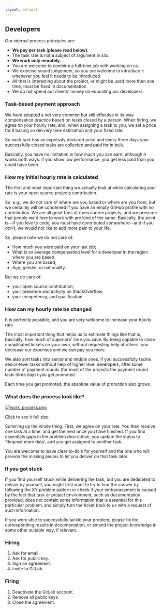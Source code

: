 ```yaml
---
layout: default
---
```


## Developers

Our internal process principles are:
- **We pay per task (please read below).**
- The task rate is not a subject of argument in situ.
- **We work only remotely.**
- You are welcome to combine a full-time job with working on us.
- We exercise sound judgement, so you are welcome to introduce it whenever you feel it needs to be introduced.
- All that is interesting about the project, or might be used more then one time, must be fixed in documentation.
- We do not spend out clients' money on educating our developers.

### Task-based payment approach

We have adopted a not very common but still effective in its way compensation practice based on tasks closed by a person. When hiring, we agree on your hourly rate, and, when assigning a task to you, we set a price for it basing on delivery time estimation and your fixed rate.

So each task has an expressly declared price and every three days your successfully closed tasks are collected and paid for in bulk.

Basically, you have no limitation in how much you can earn, although it works both ways: if you show low performance, you get less paid than you could have been.

### How my initial hourly rate is calculated

The first and most important thing we actually look at while calculating your rate is your open source projects contribution.

So, e.g., we do not care of where are you based or where are you from, but we certainly will be concerned if you have an empty GitHub profile with no contribution. We are all great fans of open source projects, and we presume that people we'd love to work with are kind of the same. Basically,  the point is—if you love to code, you must have contributed somewhere—and if you don't, we would not like to add more pain to your life.

So, please note we do not care of:
- How much you were paid on your last job;
- What is an average compensation level for a developer in the region where you are based;
- Where you are based;
- Age, gender, or nationality.

But we do care of:
- your open source contribution;
- your presence and activity on StackOverflow;
- your competency, and qualification.

### How can my hourly rate be changed

It is perfectly possible, and you are very welcome to increase your hourly rate.

The most important thing that helps us to estimate things like that is, basically, how much of superiors' time you save. By being capable to close complicated tickets on your own, without requesting help of others, you decrease our expenses and we can pay you more.

We also sort tasks into senior and middle ones. If you successfully tackle senior-level tasks without help of higher level developers, after some number of payment rounds (for most of the projects the payment round lasts three days) you get promoted.

Each time you get promoted, the absolute value of promotion also grows.

### What does the process look like?

[![work_process.png](https://raw.githubusercontent.com/wemake-services/meta/master/assets/work_process_revised.png)]((https://raw.githubusercontent.com/wemake-services/meta/master/assets/work_process_revised.png))

[Click](https://raw.githubusercontent.com/wemake-services/meta/master/assets/work_process_revised.png) to see it full size.

Summing up the whole thing. First, we agree on your rate. You then receive one task at a time, and get the next once you have finished. If you find essentials gaps in the problem description, you update the status to 'Request more data', and you get assigned to another task.

You are welcome to leave clear to-do's for yourself and the one who will provide the missing pieces to let you deliver on that task later.

### If you got stuck

If you find yourself stuck while delivering the task, but you are dedicated to deliver by yourself, you might first want to try to find the answer by following the XY problem pattern or check if your embarrassment is caused by the fact that task or project environment, such as documentation provided, does not contain some information that is essential for this particular problem, and simply turn the ticket back to us with a request of such information.

If you were able to successfully tackle your problem, please fix the corresponding results in documentation, or amend the project knowledge in some other suitable way, if relevant.

### Hiring

1. Ask for email.
2. Ask for public key.
3. Sign an agreement.
4. Invite to GitLab.

### Firing

1. Deactivate the GitLab account.
2. Remove all public keys.
3. Close the agreement.
